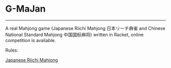 G-MaJan
=
---
A real Mahjong game (Japanese Riichi Mahjong 日本リーチ麻雀 and Chinese National Standard Mahjong 中国国标麻将) written in Racket, online competition is avaliable.

Rules:

[Japanese Riichi Mahjong](./RuleN.mkd)
